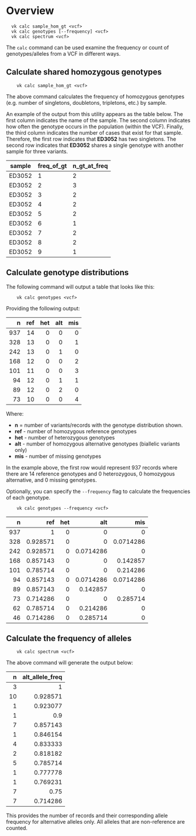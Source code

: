 # Overview

```
  vk calc sample_hom_gt <vcf>
  vk calc genotypes [--frequency] <vcf>
  vk calc spectrum <vcf>
```

The `calc` command can be used examine the frequency or count of genotypes/alleles from a VCF in different ways.

## Calculate shared homozygous genotypes

```
    vk calc sample_hom_gt <vcf>
```

The above command calculates the frequency of homozygous genotypes (e.g. number of singletons, doubletons, tripletons, etc.) by sample.

An example of the output from this utility appears as the table below. The first column indicates the name of the sample. The second column indicates how often the genotype occurs in the population (within the VCF). Finally, the third column indicates the number of cases that exist for that sample. Therefore, the first row indicates that __ED3052__ has two singletons. The second row indicates that __ED3052__ shares a single genotype with another sample for three variants.


| sample | freq_of_gt | n_gt_at_freq |
|--------|------------|--------------|
| ED3052 | 1          | 2            |
| ED3052 | 2          | 3            |
| ED3052 | 3          | 2            |
| ED3052 | 4          | 2            |
| ED3052 | 5          | 2            |
| ED3052 | 6          | 1            |
| ED3052 | 7          | 2            |
| ED3052 | 8          | 2            |
| ED3052 | 9          | 1            |


## Calculate genotype distributions

The following command will output a table that looks like this:

```
    vk calc genotypes <vcf>
```

Providing the following output:

|   n |   ref |   het |   alt |   mis |
|----:|------:|------:|------:|------:|
| 937 |    14 |     0 |     0 |     0 |
| 328 |    13 |     0 |     0 |     1 |
| 242 |    13 |     0 |     1 |     0 |
| 168 |    12 |     0 |     0 |     2 |
| 101 |    11 |     0 |     0 |     3 |
|  94 |    12 |     0 |     1 |     1 |
|  89 |    12 |     0 |     2 |     0 |
|  73 |    10 |     0 |     0 |     4 |

Where:

* __n__ = number of variants/records with the genotype distribution shown.
* __ref__ - number of homozygous reference genotypes
* __het__ - number of heterozygous genotypes
* __alt__ - number of homozygous alternative genotypes (biallelic variants only)
* __mis__ - number of missing genotypes

In the example above, the first row would represent 937 records where there are 14 reference genotypes and 0 heterozygous, 0 homozygous alternative, and 0 missing genotypes.

Optionally, you can specify the `--frequency` flag to calculate the frequencies of each genotype.

```
    vk calc genotypes --frequency <vcf>
```

|   n |      ref |   het |       alt |       mis |
|----:|---------:|------:|----------:|----------:|
| 937 | 1        |     0 | 0         | 0         |
| 328 | 0.928571 |     0 | 0         | 0.0714286 |
| 242 | 0.928571 |     0 | 0.0714286 | 0         |
| 168 | 0.857143 |     0 | 0         | 0.142857  |
| 101 | 0.785714 |     0 | 0         | 0.214286  |
|  94 | 0.857143 |     0 | 0.0714286 | 0.0714286 |
|  89 | 0.857143 |     0 | 0.142857  | 0         |
|  73 | 0.714286 |     0 | 0         | 0.285714  |
|  62 | 0.785714 |     0 | 0.214286  | 0         |
|  46 | 0.714286 |     0 | 0.285714  | 0         |


## Calculate the frequency of alleles

```
    vk calc spectrum <vcf>
```

The above command will generate the output below:

|   n |   alt_allele_freq |
|----:|------------------:|
|   3 |          1        |
|  10 |          0.928571 |
|   1 |          0.923077 |
|   1 |          0.9      |
|   7 |          0.857143 |
|   1 |          0.846154 |
|   4 |          0.833333 |
|   2 |          0.818182 |
|   5 |          0.785714 |
|   1 |          0.777778 |
|   1 |          0.769231 |
|   7 |          0.75     |
|   7 |          0.714286 |

This provides the number of records and their corresponding allele frequency for alternative alleles only. All alleles that are non-reference are counted.


